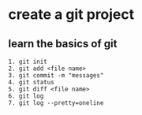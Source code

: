 

# **create a git project**

## learn the basics of git 

	1. git init 
	2. git add <file name>
	3. git commit -m "messages"
	4. git status
	5. git diff <file name>
	6. git log
	7. git log --pretty=oneline














